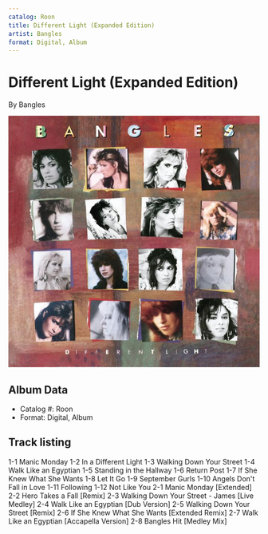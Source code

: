 ```yaml
---
catalog: Roon
title: Different Light (Expanded Edition)
artist: Bangles
format: Digital, Album
---
```


# Different Light (Expanded Edition)

By Bangles

![](../../assets/albumcovers/Bangles-Different_Light_Expanded_Edition.png)

## Album Data

- Catalog #: Roon
- Format: Digital, Album


## Track listing


1-1 Manic Monday
1-2 In a Different Light
1-3 Walking Down Your Street
1-4 Walk Like an Egyptian
1-5 Standing in the Hallway
1-6 Return Post
1-7 If She Knew What She Wants
1-8 Let It Go
1-9 September Gurls
1-10 Angels Don't Fall in Love
1-11 Following
1-12 Not Like You
2-1 Manic Monday [Extended]
2-2 Hero Takes a Fall [Remix]
2-3 Walking Down Your Street - James [Live Medley]
2-4 Walk Like an Egyptian [Dub Version]
2-5 Walking Down Your Street [Remix]
2-6 If She Knew What She Wants [Extended Remix]
2-7 Walk Like an Egyptian [Accapella Version]
2-8 Bangles Hit [Medley Mix]


